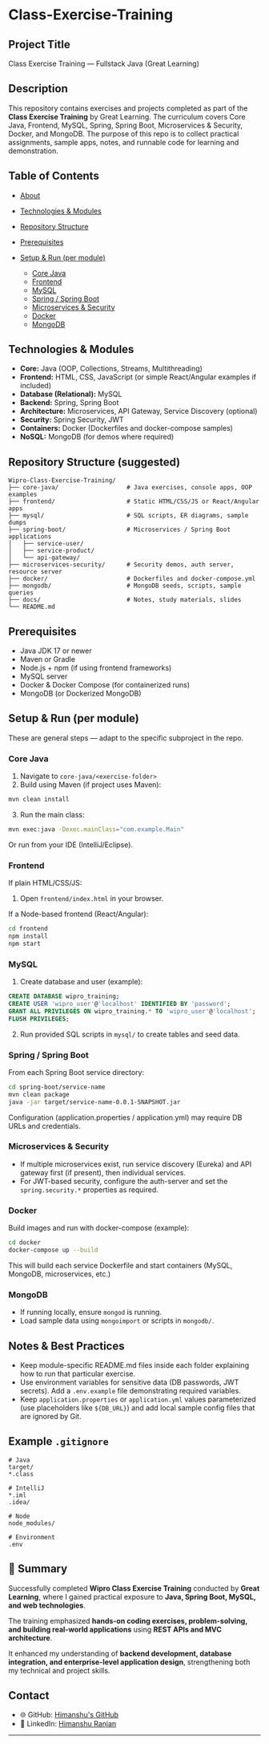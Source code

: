 # Class-Exercise-Training
## Project Title 
Class Exercise Training — Fullstack Java (Great Learning)

## Description

This repository contains exercises and projects completed as part of the **Class Exercise Training** by Great Learning. The curriculum covers Core Java, Frontend, MySQL, Spring, Spring Boot, Microservices & Security, Docker, and MongoDB. The purpose of this repo is to collect practical assignments, sample apps, notes, and runnable code for learning and demonstration.

## Table of Contents

* [About](#description)
* [Technologies & Modules](#technologies--modules)
* [Repository Structure](#repository-structure)
* [Prerequisites](#prerequisites)
* [Setup & Run (per module)](#setup--run-per-module)

  * [Core Java](#core-java)
  * [Frontend](#frontend)
  * [MySQL](#mysql)
  * [Spring / Spring Boot](#spring--spring-boot)
  * [Microservices & Security](#microservices--security)
  * [Docker](#docker)
  * [MongoDB](#mongodb)


## Technologies & Modules

* **Core:** Java (OOP, Collections, Streams, Multithreading)
* **Frontend:** HTML, CSS, JavaScript (or simple React/Angular examples if included)
* **Database (Relational):** MySQL
* **Backend:** Spring, Spring Boot
* **Architecture:** Microservices, API Gateway, Service Discovery (optional)
* **Security:** Spring Security, JWT
* **Containers:** Docker (Dockerfiles and docker-compose samples)
* **NoSQL:** MongoDB (for demos where required)

## Repository Structure (suggested)

```
Wipro-Class-Exercise-Training/
├── core-java/                   # Java exercises, console apps, OOP examples
├── frontend/                    # Static HTML/CSS/JS or React/Angular apps
├── mysql/                       # SQL scripts, ER diagrams, sample dumps
├── spring-boot/                 # Microservices / Spring Boot applications
│   ├── service-user/
│   ├── service-product/
│   └── api-gateway/
├── microservices-security/      # Security demos, auth server, resource server
├── docker/                      # Dockerfiles and docker-compose.yml
├── mongodb/                     # MongoDB seeds, scripts, sample queries
├── docs/                        # Notes, study materials, slides
└── README.md
```

## Prerequisites

* Java JDK 17 or newer
* Maven or Gradle
* Node.js + npm (if using frontend frameworks)
* MySQL server
* Docker & Docker Compose (for containerized runs)
* MongoDB (or Dockerized MongoDB)

## Setup & Run (per module)

These are general steps — adapt to the specific subproject in the repo.

### Core Java

1. Navigate to `core-java/<exercise-folder>`
2. Build using Maven (if project uses Maven):

```bash
mvn clean install
```

3. Run the main class:

```bash
mvn exec:java -Dexec.mainClass="com.example.Main"
```

Or run from your IDE (IntelliJ/Eclipse).

### Frontend

If plain HTML/CSS/JS:

1. Open `frontend/index.html` in your browser.

If a Node-based frontend (React/Angular):

```bash
cd frontend
npm install
npm start
```

### MySQL

1. Create database and user (example):

```sql
CREATE DATABASE wipro_training;
CREATE USER 'wipro_user'@'localhost' IDENTIFIED BY 'password';
GRANT ALL PRIVILEGES ON wipro_training.* TO 'wipro_user'@'localhost';
FLUSH PRIVILEGES;
```

2. Run provided SQL scripts in `mysql/` to create tables and seed data.

### Spring / Spring Boot

From each Spring Boot service directory:

```bash
cd spring-boot/service-name
mvn clean package
java -jar target/service-name-0.0.1-SNAPSHOT.jar
```

Configuration (application.properties / application.yml) may require DB URLs and credentials.

### Microservices & Security

* If multiple microservices exist, run service discovery (Eureka) and API gateway first (if present), then individual services.
* For JWT-based security, configure the auth-server and set the `spring.security.*` properties as required.

### Docker

Build images and run with docker-compose (example):

```bash
cd docker
docker-compose up --build
```

This will build each service Dockerfile and start containers (MySQL, MongoDB, microservices, etc.)

### MongoDB

* If running locally, ensure `mongod` is running.
* Load sample data using `mongoimport` or scripts in `mongodb/`.

## Notes & Best Practices

* Keep module-specific README.md files inside each folder explaining how to run that particular exercise.
* Use environment variables for sensitive data (DB passwords, JWT secrets). Add a `.env.example` file demonstrating required variables.
* Keep `application.properties` or `application.yml` values parameterized (use placeholders like `${DB_URL}`) and add local sample config files that are ignored by Git.

## Example `.gitignore`

```
# Java
target/
*.class

# IntelliJ
*.iml
.idea/

# Node
node_modules/

# Environment
.env
```
## 📘 Summary

Successfully completed **Wipro Class Exercise Training** conducted by **Great Learning**, where I gained practical exposure to **Java, Spring Boot, MySQL, and web technologies**.  

The training emphasized **hands-on coding exercises, problem-solving, and building real-world applications** using **REST APIs and MVC architecture**.  

It enhanced my understanding of **backend development, database integration, and enterprise-level application design**, strengthening both my technical and project skills.

## Contact

- 🌐 GitHub: [Himanshu's GitHub](https://github.com/himanshuranjan977)  
- 💼 LinkedIn: [Himanshu Ranjan](https://www.linkedin.com/in/himanshu-ranjan-6019a6215/)  

---

